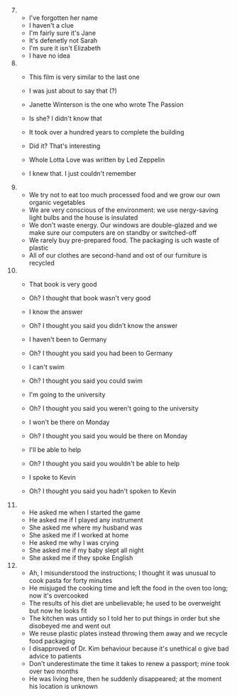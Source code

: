 7.
    - I've forgotten her name
    - I haven't a clue
    - I'm fairly sure it's Jane
    - It's defenetly not Sarah
    - I'm sure it isn't Elizabeth
    - I have no idea

8.
    - This film is very similar to the last one
    - I was just about to say that (?)
    
    - Janette Winterson is the one who wrote The Passion
    - Is she? I didn't know that

    - It took over a hundred years to complete the building
    - Did it? That's interesting

    - Whole Lotta Love was written by Led Zeppelin
    - I knew that. I just couldn't remember

9.
    - We try not to eat too much processed food and we grow our own organic vegetables
    - We are very conscious of the environment: we use nergy-saving light bulbs and the house is insulated
    - We don't waste energy. Our windows are double-glazed and we make sure our computers are on standby or switched-off
    - We rarely buy pre-prepared food. The packaging is uch waste of plastic
    - All of our clothes are second-hand and ost of our furniture is recycled

10.
    - That book is very good
    - Oh? I thought that book wasn't very good
    
    - I know the answer
    - Oh? I thought you said you didn't know the answer

    - I haven't been to Germany
    - Oh? I thought you said you had been to Germany

    - I can't swim
    - Oh? I thought you said you could swim

    - I'm going to the university
    - Oh? I thought you said you weren't going to the university

    - I won't be there on Monday
    - Oh? I thought you said you would be there on Monday

    - I'll be able to help
    - Oh? I thought you said you wouldn't be able to help

    - I spoke to Kevin
    - Oh? I thought you said you hadn't spoken to Kevin

11.
    - He asked me when I started the game
    - He asked me if I played any instrument
    - She asked me where my husband was
    - She asked me if I worked at home
    - He asked me why I was crying
    - She asked me if my baby slept all night
    - She asked me if they spoke English

12.
    - Ah, I misunderstood the instructions; I thought it was unusual to cook pasta for forty minutes
    - He misjuged the cooking time and left the food in the oven too long; now it's overcooked
    - The results of his diet are unbelievable; he used to be overweight but now he looks fit
    - The kitchen was untidy so I told her to put things in order but she disobeyed me and went out
    - We reuse plastic plates instead throwing them away and we recycle food packaging
    - I disapproved of Dr. Kim behaviour because it's unethical o give bad advice to patients
    - Don't underestimate the time it takes to renew a passport; mine took over two months
    - He was living here, then he suddenly disappeared; at the moment his location is unknown